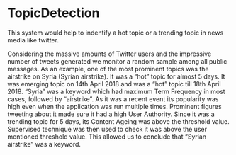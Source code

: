 # TopicDetection

This system would help to indentify a hot topic or a trending topic in news media 
like twitter.

Considering the massive amounts of Twitter users and the 
impressive number of tweets generated we monitor a random sample 
among all public messages. As an example, one of the most prominent 
topics was the airstrike on Syria (Syrian airstrike). It was a “hot” topic for 
almost 5 days. It was emerging topic on 14th April 2018 and was a “hot” topic 
till 18th April 2018. 
“Syria” was a keyword which had maximum Term Frequency in 
most cases, followed by “airstrike”. As it was a recent event its popularity 
was high even when the application was run multiple times. Prominent 
figures tweeting about it made sure it had a high User Authority. Since it 
was a trending topic for 5 days, its Content Ageing was above the 
threshold value. Supervised technique was then used to check it was 
above the user mentioned threshold value. This allowed us to conclude 
that “Syrian airstrike” was a keyword.
